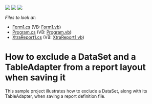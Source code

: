 <!-- default badges list -->
![](https://img.shields.io/endpoint?url=https://codecentral.devexpress.com/api/v1/VersionRange/128600690/13.1.4%2B)
[![](https://img.shields.io/badge/Open_in_DevExpress_Support_Center-FF7200?style=flat-square&logo=DevExpress&logoColor=white)](https://supportcenter.devexpress.com/ticket/details/E1453)
[![](https://img.shields.io/badge/📖_How_to_use_DevExpress_Examples-e9f6fc?style=flat-square)](https://docs.devexpress.com/GeneralInformation/403183)
<!-- default badges end -->
<!-- default file list -->
*Files to look at*:

* [Form1.cs](./CS/SaveComponents/Form1.cs) (VB: [Form1.vb](./VB/SaveComponents/Form1.vb))
* [Program.cs](./CS/SaveComponents/Program.cs) (VB: [Program.vb](./VB/SaveComponents/Program.vb))
* [XtraReport1.cs](./CS/SaveComponents/XtraReport1.cs) (VB: [XtraReport1.vb](./VB/SaveComponents/XtraReport1.vb))
<!-- default file list end -->
# How to exclude a DataSet and a TableAdapter from a report layout when saving it


<p>This sample project illustrates how to exclude a DataSet, along with its TableAdapter, when saving a report definition file.</p>

<br/>


